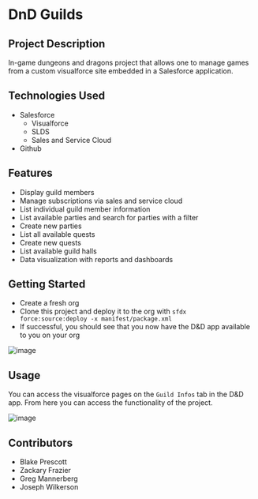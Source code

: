 # DnD Guilds

## Project Description

In-game dungeons and dragons project that allows one to manage games from a custom visualforce site embedded in a Salesforce application.

## Technologies Used

* Salesforce
  *  Visualforce
  *  SLDS
  *  Sales and Service Cloud
* Github

## Features
* Display guild members
* Manage subscriptions via sales and service cloud
* List individual guild member information
* List available parties and search for parties with a filter
* Create new parties
* List all available quests
* Create new quests
* List available guild halls
* Data visualization with reports and dashboards

## Getting Started
 * Create a fresh org
 * Clone this project and deploy it to the org with `sfdx force:source:deploy -x manifest/package.xml`
 * If successful, you should see that you now have the D&D app available to you on your org

![image](https://user-images.githubusercontent.com/52726500/131711756-7348f520-b99b-434e-a5bc-f017cf16f4bc.png)

## Usage

You can access the visualforce pages on the `Guild Infos` tab in the D&D app. From here you can access the functionality of the project.

![image](https://user-images.githubusercontent.com/52726500/131712041-80ed26cb-9ad1-4ccd-912b-50c14f93c0c9.png)

## Contributors
* Blake Prescott
* Zackary Frazier
* Greg Mannerberg
* Joseph Wilkerson
